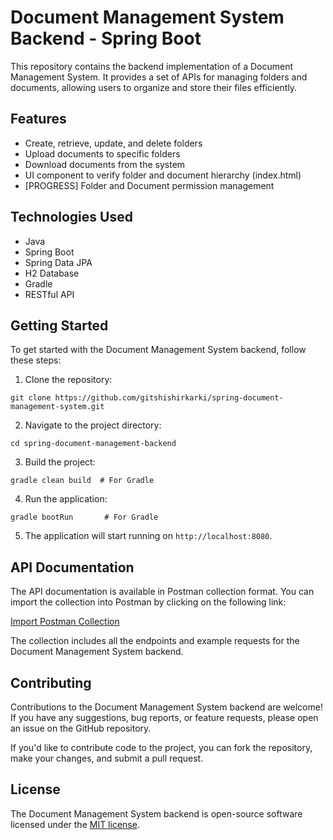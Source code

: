 # Document Management System Backend - Spring Boot

This repository contains the backend implementation of a Document Management System. It provides a set of APIs for managing folders and documents, allowing users to organize and store their files efficiently.

## Features

- Create, retrieve, update, and delete folders
- Upload documents to specific folders
- Download documents from the system
- UI component to verify folder and document hierarchy (index.html)
- [PROGRESS] Folder and Document permission management

## Technologies Used

- Java
- Spring Boot
- Spring Data JPA
- H2 Database
- Gradle
- RESTful API

## Getting Started

To get started with the Document Management System backend, follow these steps:

1. Clone the repository:

```shell
git clone https://github.com/gitshishirkarki/spring-document-management-system.git
```

2. Navigate to the project directory:

```shell
cd spring-document-management-backend
```

3. Build the project:

```shell
gradle clean build  # For Gradle
```

4. Run the application:

```shell
gradle bootRun       # For Gradle
```

5. The application will start running on `http://localhost:8080`.

## API Documentation

The API documentation is available in Postman collection format. You can import the collection into Postman by clicking on the following link:

[Import Postman Collection](https://api.postman.com/collections/25891149-27b7516d-b2ca-4bc0-8616-9a3c981e1336?access_key=PMAT-01H3P1D98YEB8JY6922JP17HBR)

The collection includes all the endpoints and example requests for the Document Management System backend.

## Contributing

Contributions to the Document Management System backend are welcome! If you have any suggestions, bug reports, or feature requests, please open an issue on the GitHub repository.

If you'd like to contribute code to the project, you can fork the repository, make your changes, and submit a pull request.

## License

The Document Management System backend is open-source software licensed under the [MIT license](LICENSE).
